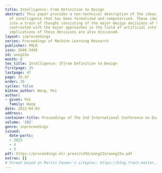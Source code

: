 ```yaml
---
title: Intelligence: From Definition to Design
abstract: This paper provides a non-technical description of the ideas behind a model
  of intelligence that has been formalized and computerized. These ideas are organized
  into a train of thought consisting of the major design decisions of the model and
  contrasted with the major approaches in the field of artificial intelligence. The
  implications of these decisions are also discussed.
layout: inproceedings
series: Proceedings of Machine Learning Research
publisher: PMLR
issn: 2640-3498
id: wang22a
month: 0
tex_title: Intelligence: {F}rom Definition to Design
firstpage: 35
lastpage: 47
page: 35-47
order: 35
cycles: false
bibtex_author: Wang, Pei
author:
- given: Pei
  family: Wang
date: 2022-04-03
address:
container-title: Proceedings of The 2nd International Conference on Examples
volume: '192'
genre: inproceedings
issued:
  date-parts:
  - 2022
  - 4
  - 3
pdf: https://proceedings.mlr.press/v192/wang22a/wang22a.pdf
extras: []
# Format based on Martin Fenner's citeproc: https://blog.front-matter.io/posts/citeproc-yaml-for-bibliographies/
---
```

